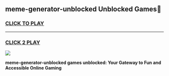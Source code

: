 
## meme-generator-unblocked Unblocked Games👋
<h3>
<a href="https://news.freeplayer.one?title=meme-generator-unblocked&ref=16F">CLICK TO PLAY</a></h3>
<hr>

<h3>
<a href="https://news.freeplayer.one?title=meme-generator-unblocked&ref=16F">CLICK 2 PLAY</a>
  
</h3>

<a href="https://news.freeplayer.one?title=meme-generator-unblocked&ref=16F/"><img src="https://clearcache.store/games.png"></a>


**meme-generator-unblocked games unblocked: Your Gateway to Fun and Accessible Online Gaming**
